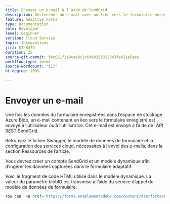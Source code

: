 ```yaml
---
title: Envoyer un e-mail à l’aide de SendGrid
description: Déclencher un e-mail avec un lien vers le formulaire enregistré
feature: Adaptive Forms
type: Documentation
role: Developer
level: Beginner
version: Cloud Service
topic: Integrations
jira: KT-8474
duration: 25
source-git-commit: f4c621f3a9caa8c2c64b8323312343fe421a5aee
workflow-type: tm+mt
source-wordcount: '117'
ht-degree: 100%

---
```


# Envoyer un e-mail

Une fois les données du formulaire enregistrées dans l’espace de stockage Azure Blob, un e-mail contenant un lien vers le formulaire enregistré est envoyé à l’utilisateur ou à l’utilisatrice. Cet e-mail est envoyé à l’aide de l’API REST SendGrid.

Retrouvez le fichier Swagger, le modèle de données de formulaire et la configuration des services cloud, nécessaires à l’envoi des e-mails, dans la section Ressources de l’article.

Vous devrez créer un compte SendGrid et un modèle dynamique afin d’ingérer les données capturées dans le formulaire adaptatif.


Voici le fragment de code HTML utilisé dans le modèle dynamique. La valeur du paramètre blobID est transmise à l’aide du service d’appel du modèle de données de formulaire.

```html
You can  <a href='https://forms.enablementadobe.com/content/dam/formsanddocuments/azureportalstorage/creditcardapplication/jcr:content?wcmmode=disabled&ampguid={{blobID}}'>access your application here</a> and complete it.
```


